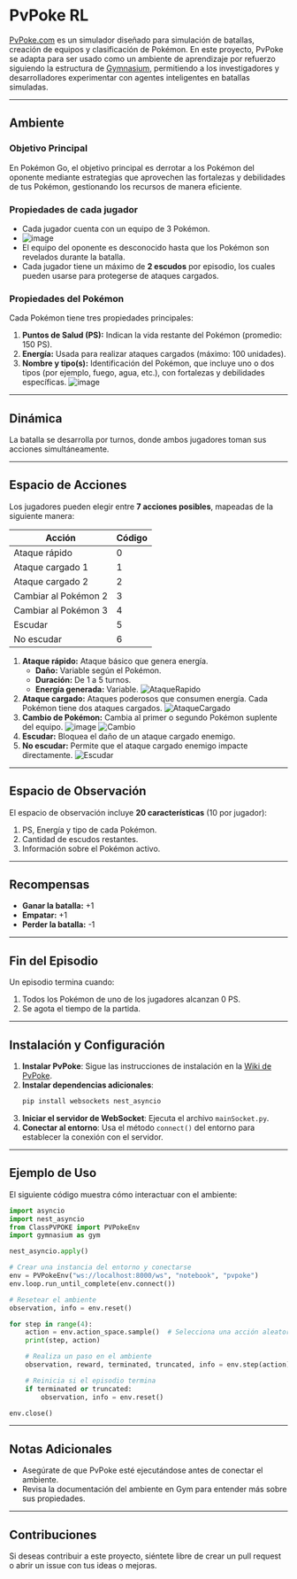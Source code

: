 # PvPoke RL

[PvPoke.com](https://pvpoke.com) es un simulador diseñado para simulación de batallas, creación de equipos y clasificación de Pokémon. En este proyecto, PvPoke se adapta para ser usado como un ambiente de aprendizaje por refuerzo siguiendo la estructura de [Gymnasium](https://gymnasium.farama.org/api/env/), permitiendo a los investigadores y desarrolladores experimentar con agentes inteligentes en batallas simuladas.

---

## Ambiente

### **Objetivo Principal**

En Pokémon Go, el objetivo principal es derrotar a los Pokémon del oponente mediante estrategias que aprovechen las fortalezas y debilidades de tus Pokémon, gestionando los recursos de manera eficiente.

### **Propiedades de cada jugador**

- Cada jugador cuenta con un equipo de 3 Pokémon.
- ![image](https://github.com/user-attachments/assets/118054bc-ffe4-4aa9-b83f-84095aadf74f)
- El equipo del oponente es desconocido hasta que los Pokémon son revelados durante la batalla.
- Cada jugador tiene un máximo de **2 escudos** por episodio, los cuales pueden usarse para protegerse de ataques cargados.

### **Propiedades del Pokémon**

Cada Pokémon tiene tres propiedades principales:

1. **Puntos de Salud (PS):** Indican la vida restante del Pokémon (promedio: 150 PS).
2. **Energía:** Usada para realizar ataques cargados (máximo: 100 unidades).
3. **Nombre y tipo(s):** Identificación del Pokémon, que incluye uno o dos tipos (por ejemplo, fuego, agua, etc.), con fortalezas y debilidades específicas.
![image](https://github.com/user-attachments/assets/d51bca0f-80e9-4c4d-944b-b72fa6da43dd)

---

## Dinámica

La batalla se desarrolla por turnos, donde ambos jugadores toman sus acciones simultáneamente.

---

## Espacio de Acciones

Los jugadores pueden elegir entre **7 acciones posibles**, mapeadas de la siguiente manera:

| Acción                  | Código |
|-------------------------|--------|
| Ataque rápido           | 0      |
| Ataque cargado 1        | 1      |
| Ataque cargado 2        | 2      |
| Cambiar al Pokémon 2    | 3      |
| Cambiar al Pokémon 3    | 4      |
| Escudar                 | 5      |
| No escudar              | 6      |

1. **Ataque rápido:** Ataque básico que genera energía.
    - **Daño:** Variable según el Pokémon.
    - **Duración:** De 1 a 5 turnos.
    - **Energía generada:** Variable.
![AtaqueRapido](https://github.com/user-attachments/assets/2c7ed8c4-ac96-4ea3-82c4-6d9789617d79)
2. **Ataque cargado:** Ataques poderosos que consumen energía. Cada Pokémon tiene dos ataques cargados.
![AtaqueCargado](https://github.com/user-attachments/assets/5b548718-453e-4290-a216-24ef6cb6e2be)
4. **Cambio de Pokémon:** Cambia al primer o segundo Pokémon suplente del equipo.
![image](https://github.com/user-attachments/assets/3b698b7f-a1c0-4ace-970f-49c28589efe2)
![Cambio](https://github.com/user-attachments/assets/f6f8ecc8-54a9-48fe-b9f9-a8ac0e72e875)
6. **Escudar:** Bloquea el daño de un ataque cargado enemigo.
7. **No escudar:** Permite que el ataque cargado enemigo impacte directamente.
![Escudar](https://github.com/user-attachments/assets/57ec0138-9141-45e7-ac20-edcd2136ddc7)


---

## Espacio de Observación

El espacio de observación incluye **20 características** (10 por jugador):

1. PS, Energía y tipo de cada Pokémon.
2. Cantidad de escudos restantes.
3. Información sobre el Pokémon activo.

---

## Recompensas

- **Ganar la batalla:** +1
- **Empatar:** +1
- **Perder la batalla:** -1

---

## Fin del Episodio

Un episodio termina cuando:

1. Todos los Pokémon de uno de los jugadores alcanzan 0 PS.
2. Se agota el tiempo de la partida.

---

## Instalación y Configuración

1. **Instalar PvPoke**: Sigue las instrucciones de instalación en la [Wiki de PvPoke](https://github.com/pvpoke/pvpoke/wiki/Installation).
2. **Instalar dependencias adicionales**:
    ```bash
    pip install websockets nest_asyncio
    ```
3. **Iniciar el servidor de WebSocket**: Ejecuta el archivo `mainSocket.py`.
4. **Conectar al entorno**: Usa el método `connect()` del entorno para establecer la conexión con el servidor.

---

## Ejemplo de Uso

El siguiente código muestra cómo interactuar con el ambiente:

```python
import asyncio
import nest_asyncio
from ClassPVPOKE import PVPokeEnv
import gymnasium as gym

nest_asyncio.apply()

# Crear una instancia del entorno y conectarse
env = PVPokeEnv("ws://localhost:8000/ws", "notebook", "pvpoke")
env.loop.run_until_complete(env.connect())

# Resetear el ambiente
observation, info = env.reset()

for step in range(4):
    action = env.action_space.sample()  # Selecciona una acción aleatoria
    print(step, action)

    # Realiza un paso en el ambiente
    observation, reward, terminated, truncated, info = env.step(action)

    # Reinicia si el episodio termina
    if terminated or truncated:
        observation, info = env.reset()

env.close()
```

---

## Notas Adicionales

- Asegúrate de que PvPoke esté ejecutándose antes de conectar el ambiente.
- Revisa la documentación del ambiente en Gym para entender más sobre sus propiedades.

---

## Contribuciones

Si deseas contribuir a este proyecto, siéntete libre de crear un pull request o abrir un issue con tus ideas o mejoras.








